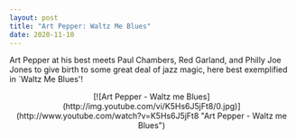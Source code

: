 ```yaml
---
layout: post
title: "Art Pepper: Waltz Me Blues"
date: 2020-11-10
---
```


Art Pepper at his best meets Paul Chambers, Red Garland, and Philly Joe Jones to give birth to some great deal of jazz magic, here best exemplified in `Waltz Me Blues'!

<center>[![Art Pepper - Waltz me Blues](http://img.youtube.com/vi/K5Hs6J5jFt8/0.jpg)](http://www.youtube.com/watch?v=K5Hs6J5jFt8 "Art Pepper - Waltz me Blues")</center>